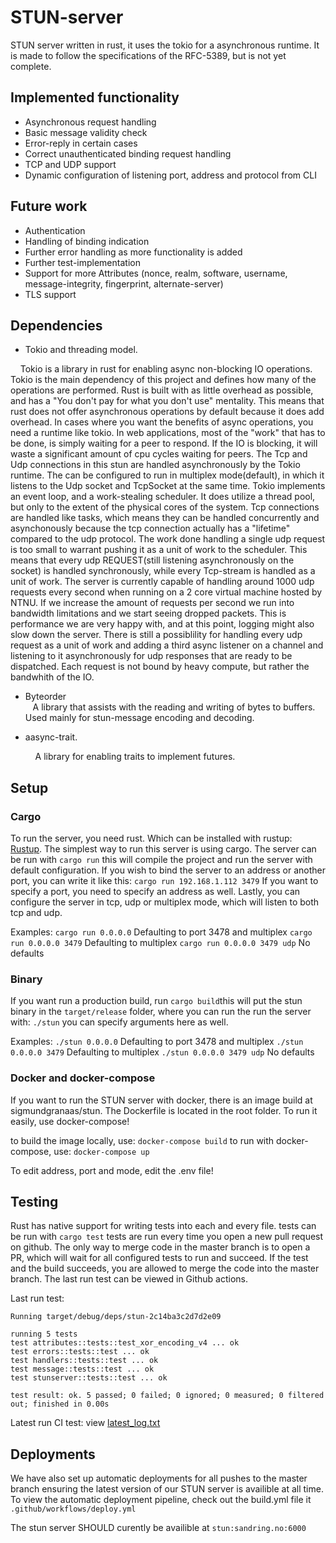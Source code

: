 # STUN-server

STUN server written in rust, it uses the tokio for a asynchronous runtime. It is made to follow the specifications of the RFC-5389, but is not yet complete.

## Implemented functionality

- Asynchronous request handling
- Basic message validity check
- Error-reply in certain cases
- Correct unauthenticated binding request handling
- TCP and UDP support
- Dynamic configuration of listening port, address and protocol from CLI

## Future work

- Authentication
- Handling of binding indication
- Further error handling as more functionality is added
- Further test-implementation
- Support for more Attributes (nonce, realm, software, username, message-integrity, fingerprint, alternate-server)
- TLS support

## Dependencies

- Tokio and threading model.  
 
&nbsp;&nbsp;&nbsp; Tokio is a library in rust for enabling async non-blocking IO operations. Tokio is the main dependency of this project and defines how many of the operations are performed. Rust is built with as little overhead as possible, and has a "You don't pay for what you don't use" mentality. This means that rust does not offer asynchronous operations by default because it does add overhead. In cases where you want the benefits of async operations, you need a runtime like tokio. In web applications, most of the "work" that has to be done, is simply waiting for a peer to respond. If the IO is blocking, it will waste a significant amount of cpu cycles waiting for peers. The Tcp and Udp connections in this stun are handled asynchronously by the Tokio runtime. The can be configured to run in multiplex mode(default), in which it listens to the Udp socket and TcpSocket at the same time. Tokio implements an event loop, and a work-stealing scheduler. It does utilize a thread pool, but only to the extent of the physical cores of the system. Tcp connections are handled like tasks, which means they can be handled concurrently and asynchonously because the tcp connection actually has a "lifetime" compared to the udp protocol. The work done handling a single udp request is too small to warrant pushing it as a unit of work to the scheduler. This means that every udp REQUEST(still listening asynchronously on the socket) is handled synchronously, while every Tcp-stream is handled as a unit of work. The server is currently capable of handling around 1000 udp requests every second when running on a 2 core virtual machine hosted by NTNU. If we increase the amount of requests per second we run into bandwidth limitations and we start seeing dropped packets. This is performance we are very happy with, and at this point, logging might also slow down the server. There is still a possiblility for handling every udp request as a unit of work and adding a third async listener on a channel and listening to it asynchronously for udp responses that are ready to be dispatched. Each request is not bound by heavy compute, but rather the bandwhith of the IO.
- Byteorder  
  &nbsp;&nbsp;&nbsp;A library that assists with the reading and writing of bytes to buffers. Used mainly for stun-message encoding and decoding.
- aasync-trait. 


  &nbsp;&nbsp;&nbsp; A library for enabling traits to implement futures.

## Setup

### Cargo

To run the server, you need rust. Which can be installed with rustup: [Rustup](https://rustup.rs/).
The simplest way to run this server is using cargo. The server can be run with `cargo run` this will compile the project and run the server with default configuration. If you wish to bind the server to an address or another port, you can write it like this: `cargo run 192.168.1.112 3479` If you want to specify a port, you need to specify an address as well. Lastly, you can configure the server in tcp, udp or multiplex mode, which will listen to both tcp and udp.

Examples:
`cargo run 0.0.0.0` Defaulting to port 3478 and multiplex
`cargo run 0.0.0.0 3479` Defaulting to multiplex
`cargo run 0.0.0.0 3479 udp` No defaults

### Binary

If you want run a production build, run `cargo build`this will put the stun binary in the `target/release` folder, where you can run the run the server with: `./stun` you can specify arguments here as well.

Examples:
`./stun 0.0.0.0` Defaulting to port 3478 and multiplex
`./stun 0.0.0.0 3479` Defaulting to multiplex
`./stun 0.0.0.0 3479 udp` No defaults

### Docker and docker-compose

If you want to run the STUN server with docker, there is an image build at sigmundgranaas/stun. The Dockerfile is located in the root folder. To run it easily, use docker-compose!

to build the image locally, use: `docker-compose build`
to run with docker-compose, use: `docker-compose up`

To edit address, port and mode, edit the .env file!

## Testing

Rust has native support for writing tests into each and every file. tests can be run with `cargo test` tests are run every time you open a new pull request on github. The only way to merge code in the master branch is to open a PR, which will wait for all configured tests to run and succeed. If the test and the build succeeds, you are allowed to merge the code into the master branch. The last run test can be viewed in Github actions.

Last run test:

```
Running target/debug/deps/stun-2c14ba3c2d7d2e09

running 5 tests
test attributes::tests::test_xor_encoding_v4 ... ok
test errors::tests::test ... ok
test handlers::tests::test ... ok
test message::tests::test ... ok
test stunserver::tests::test ... ok

test result: ok. 5 passed; 0 failed; 0 ignored; 0 measured; 0 filtered out; finished in 0.00s
```

Latest run CI test: view [latest_log.txt](./latest_log.txt)

## Deployments

We have also set up automatic deployments for all pushes to the master branch ensuring the latest version of our STUN server is availible at all time. To view the automatic deployment pipeline, check out the build.yml file it `.github/workflows/deploy.yml`

The stun server SHOULD curently be availible at `stun:sandring.no:6000`
